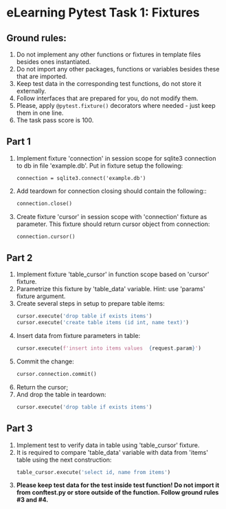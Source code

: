 # eLearning Pytest Task 1: Fixtures
## Ground rules:
1. Do not implement any other functions or fixtures in template files besides ones instantiated.
2. Do not import any other packages, functions or variables besides these that are imported.
3. Keep test data in the corresponding test functions, do not store it externally.
4. Follow interfaces that are prepared for you, do not modify them.
5. Please, apply `@pytest.fixture()` decorators where needed - just keep them in one line.
6. The task pass score is 100.

## Part 1
1. Implement fixture 'connection' in session scope for sqlite3 connection to db in file 'example.db'. Put in fixture setup the following:    
    ```
    connection = sqlite3.connect('example.db')
   ```
2. Add teardown for connection closing should contain the following::
    ```python
    connection.close()
    ```
3. Create fixture 'cursor' in session scope with 'connection' fixture as parameter. This fixture should return cursor object from connection:
    ```python
    connection.cursor()
    ```

## Part 2

1. Implement fixture 'table_cursor' in function scope based on 'cursor' fixture.
2. Parametrize this fixture by 'table_data' variable. Hint: use 'params' fixture argument.
3. Create several steps in setup to prepare table items:
    ```python
    cursor.execute('drop table if exists items')
    cursor.execute('create table items (id int, name text)')
    ```
4. Insert data from fixture parameters in table:
    ```python
    cursor.execute(f'insert into items values  {request.param}')
    ```
5. Commit the change:
    ```python
    cursor.connection.commit()
    ```
6. Return the cursor;
7. And drop the table in teardown:
    ```python
    cursor.execute('drop table if exists items')
    ```

## Part 3
1. Implement test to verify data in table using 'table_cursor' fixture. 
2. It is required to compare 'table_data' variable with data from 'items' table using the next construction:  
    ```python
    table_cursor.execute('select id, name from items')
    ```
3. **Please keep test data for the test inside test function! Do not import it from conftest.py or store outside of the function. Follow ground rules #3 and #4.**
